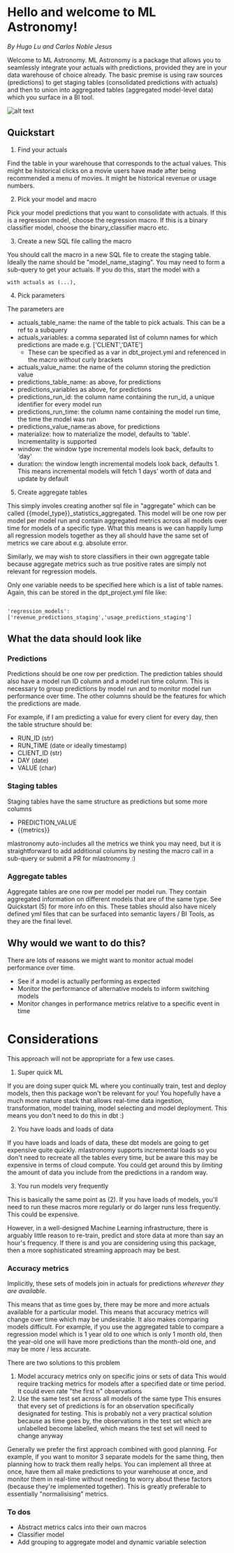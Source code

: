 # Hello and welcome to ML Astronomy!
*By Hugo Lu and Carlos Noble Jesus*

Welcome to ML Astronomy. ML Astronomy is a package that allows you to seamlessly integrate your actuals with predictions, provided they are in
your data warehouse of choice already. The basic premise is using raw sources (predictions) to get
staging tables (consolidated predictions with actuals) and then to union into aggregated tables (aggregated model-level data) which you surface
in a BI tool.

![alt text](https://github.com/HugoLu88/dbt-mlastronomy/blob/main/images/staging_data.JPG?raw=true)

## Quickstart

1. Find your actuals

  Find the table in your warehouse that corresponds to the actual values. This might be 
  historical clicks on a movie users have made after being recommended a menu of movies. It might be
  historical revenue or usage numbers.

2. Pick your model and macro
  
  Pick your model predictions that you want to consolidate with actuals. If this is a regression model, choose the regression macro.
  If this is a binary classifier model, choose the binary_classifier macro etc. 

3. Create a new SQL file calling the macro

  You should call the macro in a new SQL file to create the staging table. Ideally the name should be "model_name_staging".
  You may need to form a sub-query to get your actuals. If you do this, start the model with a 
  ```
  with actuals as (...),
  ```

4. Pick parameters

  The parameters are

  - actuals_table_name: the name of the table to pick actuals. This can be a ref to a subquery
  - actuals_variables: a comma separated list of column names for which predictions are made e.g. ['CLIENT','DATE']
    - These can be specified as a var in dbt_project.yml and referenced in the macro *without* curly brackets
  - actuals_value_name: the name of the column storing the prediction value
  - predictions_table_name: as above, for predictions
  - predictions_variables as above, for predictions
  - predictions_run_id: the column name containing the run_id, a unique identifier for every model run
  - predictions_run_time: the column name containing the model run time, the time the model was run
  - predictions_value_name:as above, for predictions
  - materialize: how to materialize the model, defaults to 'table'. Incrementality is supported
  - window: the window type incremental models look back, defaults to 'day'
  - duration: the window length incremental models look back, defaults 1. This means incremental models will fetch 1 days' worth of data and update by default

5. Create aggregate tables

  This simply involes creating another sql file in "aggregate" which can be called {{model_type}}_statistics_aggregated.
  This model will be one row per model per model run and contain aggregated metrics across all models over time
  for models of a specific type. What this means is we can happily lump all regression models together as they 
  all should have the same set of metrics we care about e.g. absolute error.
  
  Similarly, we may wish to store classifiers in their own aggregate table because aggregate metrics such as true positive
  rates are simply not relevant for regression models.
  
  Only one variable needs to be specified here which is a list of table names. Again, this can be stored in the dpt_project.yml file like:
  
  ```
  
  'regression_models': ['revenue_predictions_staging','usage_predictions_staging']
  
  ```

## What the data should look like

### Predictions

Predictions should be one row per prediction. The prediction tables should also have a model run ID column
and a model run time column. This is necessary to group predictions by model run and to monitor model run
performance over time. The other columns should be the features for which the predictions are made.

For example, if I am predicting a value for every client for every day, then the table structure should be:

- RUN_ID (str)
- RUN_TIME (date or ideally timestamp)
- CLIENT_ID (str)
- DAY (date)
- VALUE (char)



### Staging tables

Staging tables have the same structure as predictions but some more columns

  - PREDICTION_VALUE
  - {{metrics}}

mlastronomy auto-includes all the metrics we think you may need, but it is straightforward to add additional columns
by nesting the macro call in a sub-query or submit a PR for mlastronomy :)

### Aggregate tables

Aggregate tables are one row per model per model run. They contain aggregated information on different models that are of the same
type. See Quickstart (5) for more info on this. These tables should also have nicely defined yml files
that can be surfaced into semantic layers / BI Tools, as they are the final level.

## Why would we want to do this?

There are lots of reasons we might want to monitor actual model performance over time.

- See if a model is actually performing as expected
- Monitor the performance of alternative models to inform switching models
- Monitor changes in performance metrics relative to a specific event in time

# Considerations

This approach will not be appropriate for a few use cases.

1. Super quick ML

  If you are doing super quick ML where you continually train, test and deploy models, then this package won't be relevant
  for you! You hopefully have a much more mature stack that allows real-time data ingestion, transformation,
  model training, model selecting and model deployment. This means you don't need to do this in dbt :)

2. You have loads and loads of data
  
  If you have loads and loads of data, these dbt models are going to get expensive quite quickly. mlastronomy
  supports incremental loads so you don't need to recreate all the tables every time, but be aware this may be expensive
  in terms of cloud compute. You could get around this by *limiting* the amount of data you include from the predictions
  in a random way.

3. You run models very frequently

  This is basically the same point as (2). If you have loads of models, you'll need to run these macros more regularly
  or do larger runs less frequently. This could be expensive.
  
  However, in a well-designed Machine Learning infrastructure, there is arguably little reason to re-train, predict and 
  store data at more than say an hour's frequency. If there is and you are considering using this package, then a 
  more sophisticated streaming approach may be best.

### Accuracy metrics

Implicitly, these sets of models join in actuals for predictions *wherever they are available*.

This means that as time goes by, there may be more and more actuals available for a particular model. This means that accuracy
metrics will change over time which may be undesirable. It also makes comparing models difficult.
For example, if you use the aggregated table to compare a regression model which is 1 year old to one which is only 
1 month old, then the year-old one will have more predictions than the month-old one, and may be more / less
accurate.

There are two solutions to this problem

1. Model accuracy metrics only on specific joins or sets of data
   This would require tracking metrics for models after a specified date or time period. It could even rate "the first n"
   observations
2. Use the same test set across all models of the same type
   This ensures that every set of predictions is for an observation specifically designated for testing. This is probably 
   not a very practical solution because as time goes by, the observations in the test set which are unlabelled become labelled,
   which means the test set will need to change anyway

Generally we prefer the first approach combined with good planning. For example, if you want to monitor 3 separate models
for the same thing, then planning how to track them really helps. You can implement all three at once, have them all make predictions
to your warehouse at once, and monitor them in real-time without needing to worry about these factors (because they're implemented together).
This is greatly preferable to essentially "normalisising" metrics.


   

### To dos
- Abstract metrics calcs into their own macros
- Classifier model
- Add grouping to aggregate model and dynamic variable selection